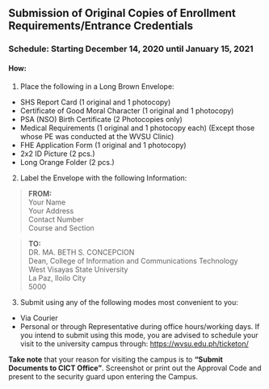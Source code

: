 ## Submission of Original Copies of Enrollment Requirements/Entrance Credentials

### Schedule: Starting December 14, 2020 until January 15, 2021

#### How:	

1. Place the following in a Long Brown Envelope:

* SHS Report Card (1 original and 1 photocopy)
* Certificate of Good Moral Character (1 original and 1 photocopy)
* PSA (NSO) Birth Certificate (2 Photocopies only)
* Medical Requirements (1 original and 1 photocopy each) (Except those whose PE was conducted at the WVSU Clinic)
* FHE Application Form (1 original and 1 photocopy)
* 2x2 ID Picture (2 pcs.)
* Long Orange Folder (2 pcs.)

2. Label the Envelope with the following Information:

> **FROM:** <br>
> Your Name <br>
> Your Address <br>
> Contact Number <br>
> Course and Section


> **TO:**<br>
> DR. MA. BETH S. CONCEPCION <br>
> Dean, College of Information and Communications Technology <br>
> West Visayas State University <br>
> La Paz, Iloilo City <br>
> 5000

3. Submit using any of the following modes most convenient to you:
* Via Courier
* Personal or through Representative during office hours/working days.
  If you intend to submit using this mode, you are advised to schedule your visit to the university campus through: https://wvsu.edu.ph/ticketon/ 

**Take note** that your reason for visiting the campus is to **“Submit Documents to CICT Office”**. Screenshot or print out the Approval Code and present to the security guard upon entering the Campus.
